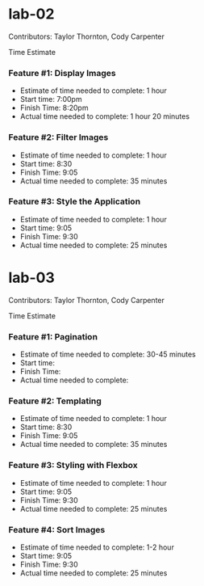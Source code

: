 # lab-02

Contributors: Taylor Thornton, Cody Carpenter

Time Estimate

### Feature #1: Display Images
  - Estimate of time needed to complete: 1 hour
  - Start time: 7:00pm
  - Finish Time: 8:20pm 
  - Actual time needed to complete: 1 hour 20 minutes

### Feature #2: Filter Images
  - Estimate of time needed to complete: 1 hour
  - Start time: 8:30
  - Finish Time: 9:05
  - Actual time needed to complete: 35 minutes

### Feature #3: Style the Application
  - Estimate of time needed to complete: 1 hour
  - Start time: 9:05
  - Finish Time: 9:30
  - Actual time needed to complete: 25 minutes


# lab-03

Contributors: Taylor Thornton, Cody Carpenter

Time Estimate

### Feature #1: Pagination
  - Estimate of time needed to complete: 30-45 minutes
  - Start time: 
  - Finish Time: 
  - Actual time needed to complete: 

### Feature #2: Templating
  - Estimate of time needed to complete: 1 hour
  - Start time: 8:30
  - Finish Time: 9:05
  - Actual time needed to complete: 35 minutes

### Feature #3: Styling with Flexbox
  - Estimate of time needed to complete: 1 hour
  - Start time: 9:05
  - Finish Time: 9:30
  - Actual time needed to complete: 25 minutes

### Feature #4: Sort Images
  - Estimate of time needed to complete: 1-2 hour
  - Start time: 9:05
  - Finish Time: 9:30
  - Actual time needed to complete: 25 minutes
